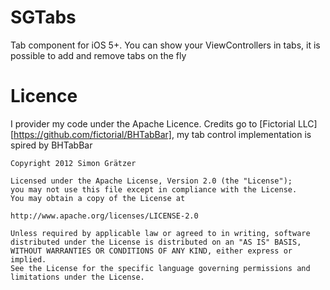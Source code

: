 # SGTabs

Tab component for iOS 5+. You can show your ViewControllers in tabs, it is possible to add and remove tabs on the fly



# Licence
I provider my code under the Apache Licence.
Credits go to [Fictorial LLC][https://github.com/fictorial/BHTabBar], my tab control implementation is spired by BHTabBar


    Copyright 2012 Simon Grätzer
   
    Licensed under the Apache License, Version 2.0 (the "License");
    you may not use this file except in compliance with the License.
    You may obtain a copy of the License at
    
    http://www.apache.org/licenses/LICENSE-2.0
   
    Unless required by applicable law or agreed to in writing, software
    distributed under the License is distributed on an "AS IS" BASIS,
    WITHOUT WARRANTIES OR CONDITIONS OF ANY KIND, either express or implied.
    See the License for the specific language governing permissions and
    limitations under the License.